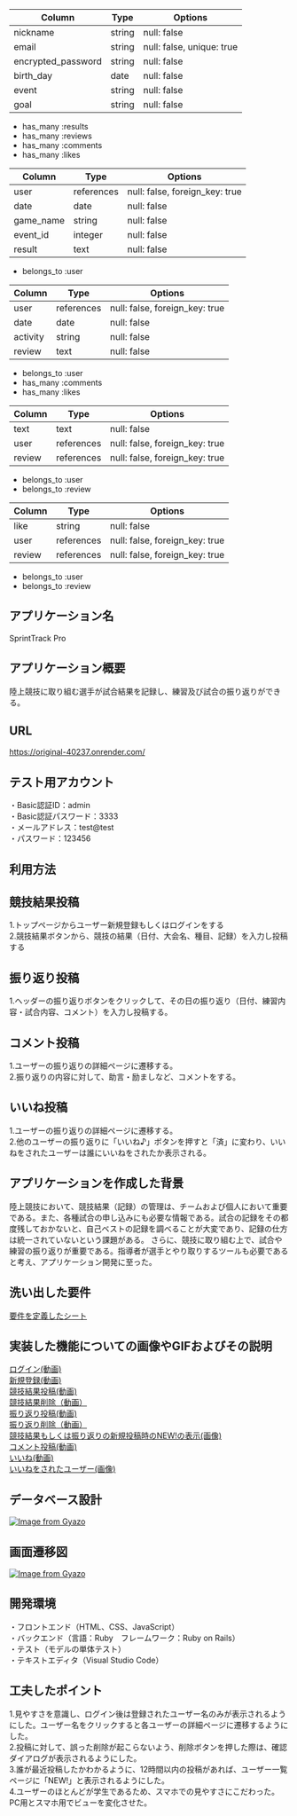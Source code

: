 <!-- usersテーブル -->
| Column              | Type    | Options     |
|---------------------|---------|-------------|
| nickname            | string  | null: false |
| email               | string  | null: false, unique: true |
| encrypted_password  | string  | null: false |
| birth_day           | date    | null: false |
| event               | string  | null: false |
| goal                | string  | null: false |

- has_many :results
- has_many :reviews
- has_many :comments
- has_many :likes

<!-- resultsテーブル -->
| Column                 | Type       | Options     |
|------------------------|------------|-------------|
| user                   | references | null: false, foreign_key: true |
| date                   | date       | null: false |
| game_name              | string     | null: false |
| event_id               | integer    | null: false |
| result                 | text       | null: false |

- belongs_to :user

<!-- reviewsテーブル -->
| Column           | Type       | Options                        |
|------------------|------------|--------------------------------|
| user             | references | null: false, foreign_key: true |
| date             | date       | null: false                    |
| activity         | string     | null: false                    |
| review           | text       | null: false                    |

- belongs_to :user
- has_many :comments
- has_many :likes

<!-- commentsテーブル -->
| Column           | Type       | Options                        |
|------------------|------------|--------------------------------|
| text             | text       | null: false                    |
| user             | references | null: false, foreign_key: true |
| review           | references | null: false, foreign_key: true |

- belongs_to :user
- belongs_to :review

<!-- likesテーブル -->
| Column           | Type       | Options                        |
|------------------|------------|--------------------------------|
| like             | string     | null: false                    |
| user             | references | null: false, foreign_key: true |
| review           | references | null: false, foreign_key: true |

- belongs_to :user
- belongs_to :review



アプリケーション名
--------------------------------------------------------------
SprintTrack Pro

アプリケーション概要
--------------------------------------------------------------
陸上競技に取り組む選手が試合結果を記録し、練習及び試合の振り返りができる。

URL
--------------------------------------------------------------
https://original-40237.onrender.com/

テスト用アカウント
--------------------------------------------------------------
・Basic認証ID：admin  
・Basic認証パスワード：3333  
・メールアドレス：test@test  
・パスワード：123456

利用方法
--------------------------------------------------------------

競技結果投稿
--------------------------------------------------------------
1.トップページからユーザー新規登録もしくはログインをする  
2.競技結果ボタンから、競技の結果（日付、大会名、種目、記録）を入力し投稿する

振り返り投稿
--------------------------------------------------------------
1.ヘッダーの振り返りボタンをクリックして、その日の振り返り（日付、練習内容・試合内容、コメント）を入力し投稿する。

コメント投稿
--------------------------------------------------------------
1.ユーザーの振り返りの詳細ページに遷移する。  
2.振り返りの内容に対して、助言・励ましなど、コメントをする。

いいね投稿
--------------------------------------------------------------
1.ユーザーの振り返りの詳細ページに遷移する。  
2.他のユーザーの振り返りに「いいね♪」ボタンを押すと「済」に変わり、いいねをされたユーザーは誰にいいねをされたか表示される。

アプリケーションを作成した背景
--------------------------------------------------------------
陸上競技において、競技結果（記録）の管理は、チームおよび個人において重要である。また、各種試合の申し込みにも必要な情報である。試合の記録をその都度残しておかないと、自己ベストの記録を調べることが大変であり、記録の仕方は統一されていないという課題がある。
さらに、競技に取り組む上で、試合や練習の振り返りが重要である。指導者が選手とやり取りするツールも必要であると考え、アプリケーション開発に至った。

洗い出した要件
--------------------------------------------------------------
[要件を定義したシート](https://docs.google.com/spreadsheets/d/1RtuHqbQ8R75Zn82PvKZot4XkTIjA3YRuHTaupxd1Gzc/edit#gid=982722306)


実装した機能についての画像やGIFおよびその説明
--------------------------------------------------------------
[ログイン(動画)](https://gyazo.com/dfb1a37ca3c8ffa2271b6bd147d18190)  
[新規登録(動画)](https://gyazo.com/fab0e13e210b48da257101e982744299)  
[競技結果投稿(動画)](https://gyazo.com/08a020c54d07e9dec6b29b86f9f15b81)  
[競技結果削除（動画）](https://gyazo.com/847c64fef18ae9760f830e253d0350c4)  
[振り返り投稿(動画)](https://gyazo.com/ed945f92d9e4459db8d5a233957f4a28)  
[振り返り削除（動画）](https://gyazo.com/02003e536e08a7690623ceb0b8515fc4)  
[競技結果もしくは振り返りの新規投稿時のNEW!の表示(画像)](https://gyazo.com/38a95e90bf191592191b005c14e4a511)  
[コメント投稿(動画)](https://gyazo.com/05c6cb27b7f21f25da47f0dfb948a1de)  
[いいね(動画)](https://gyazo.com/f10be1fa5c5b06a8deab1d417ac13238)  
[いいねをされたユーザー(画像)](https://gyazo.com/460cf69421fef852ef192cb37fdb3abd)  

データベース設計
--------------------------------------------------------------
[![Image from Gyazo](https://i.gyazo.com/f28ac075a9a51f9398d960a163474330.png)](https://gyazo.com/f28ac075a9a51f9398d960a163474330)


画面遷移図
--------------------------------------------------------------
[![Image from Gyazo](https://i.gyazo.com/737589f9181c7384728de80377bdfb43.png)](https://gyazo.com/737589f9181c7384728de80377bdfb43)

開発環境
--------------------------------------------------------------
・フロントエンド（HTML、CSS、JavaScript）  
・バックエンド（言語：Ruby　フレームワーク：Ruby on Rails）  
・テスト（モデルの単体テスト）  
・テキストエディタ（Visual Studio Code）

<!-- ローカルでの動作方法 -->
<!-- -------------------------------------------------------------- -->

工夫したポイント
--------------------------------------------------------------
1.見やすさを意識し、ログイン後は登録されたユーザー名のみが表示されるようにした。ユーザー名をクリックすると各ユーザーの詳細ページに遷移するようにした。  
2.投稿に対して、誤った削除が起こらないよう、削除ボタンを押した際は、確認ダイアログが表示されるようにした。  
3.誰が最近投稿したかわかるように、12時間以内の投稿があれば、ユーザー一覧ページに「NEW!」と表示されるようにした。  
4.ユーザーのほとんどが学生であるため、スマホでの見やすさにこだわった。PC用とスマホ用でビューを変化させた。
